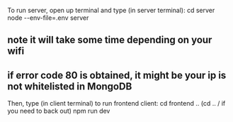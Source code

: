 To run server, open up terminal and type (in server terminal): 
cd server
node --env-file=.env server
## note it will take some time depending on your wifi
## if error code 80 is obtained, it might be your ip is not whitelisted in MongoDB

Then, type (in client terminal) to run frontend client: 
cd frontend .. (cd .. / if you need to back out)
npm run dev